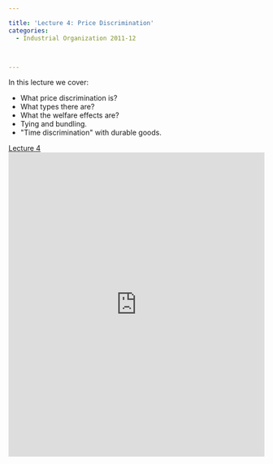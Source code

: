 ```yaml
---

title: 'Lecture 4: Price Discrimination'
categories:
  - Industrial Organization 2011-12



---
```

In this lecture we cover:

<ul><li>What price discrimination is?</li><li>What types there are?</li><li>What the welfare effects are?</li><li>Tying and bundling.</li><li>"Time discrimination" with durable goods.</li></ul><a title="View Lecture 4 on Scribd" href="https://www.scribd.com/doc/70668724/Lecture-4" >Lecture 4</a><iframe src="https://www.scribd.com/embeds/70668724/content?start_page=1&view_mode=slideshow&access_key=key-ix65ks9r2uxy7y8tqip" data-auto-height="true" data-aspect-ratio="1.33333333333333" scrolling="no" width="100%" height="600" frameborder="0"></iframe>